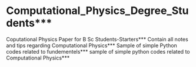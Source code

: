 # Computational_Physics_Degree_Students***
Coputational Physics Paper for B Sc Students-Starters***
Contain all notes and tips regarding Computational Physics***
Sample of simple Python codes related to fundementels***
sample of simple python codes related to Computational Physics***
